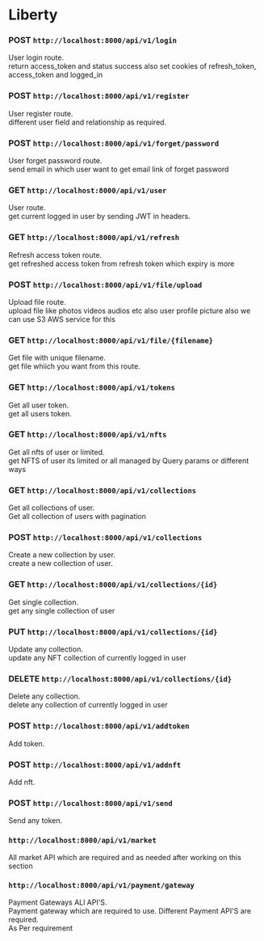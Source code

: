 # Liberty

### POST `http://localhost:8000/api/v1/login`

User login route.\
return access_token and status success also set cookies of refresh_token, access_token and logged_in

### POST `http://localhost:8000/api/v1/register`

User register route.\
different user field and relationship as required. 

### POST `http://localhost:8000/api/v1/forget/password`

User forget password route.\
send email in which user want to get email link of forget password

### GET `http://localhost:8000/api/v1/user`

User route.\
get current logged in user by sending JWT in headers.

### GET `http://localhost:8000/api/v1/refresh`

Refresh access token route.\
get refreshed access token from refresh token which expiry is more 

### POST `http://localhost:8000/api/v1/file/upload`

Upload file route.\
upload file like photos videos audios etc also user profile picture also we can use S3 AWS service for this

### GET `http://localhost:8000/api/v1/file/{filename}`

Get file with unique filename.\
get file whiich you want from this route.

### GET `http://localhost:8000/api/v1/tokens`

Get all user token.\
get all users token.

### GET `http://localhost:8000/api/v1/nfts`

Get all nfts of user or limited.\
get NFTS of user its limited or all managed by Query params or different ways

### GET `http://localhost:8000/api/v1/collections`

Get all collections of user.\
Get all collection of users with pagination

### POST `http://localhost:8000/api/v1/collections`

Create a new collection by user.\
create a new collection of user.

### GET `http://localhost:8000/api/v1/collections/{id}`

Get single collection.\
get any single collection of user

### PUT `http://localhost:8000/api/v1/collections/{id}`

Update any collection.\
update any NFT collection of currently logged in user

### DELETE `http://localhost:8000/api/v1/collections/{id}`

Delete any collection.\
delete any collection of currently logged in user

### POST `http://localhost:8000/api/v1/addtoken`

Add token.

### POST `http://localhost:8000/api/v1/addnft`

Add nft.

### POST `http://localhost:8000/api/v1/send`

Send any token.

### `http://localhost:8000/api/v1/market`

All market API which are required and as needed after working on this section

### `http://localhost:8000/api/v1/payment/gateway`

Payment Gateways ALl API'S.\
Payment gateway which are required to use. Different Payment API'S are required.\
As Per requirement
